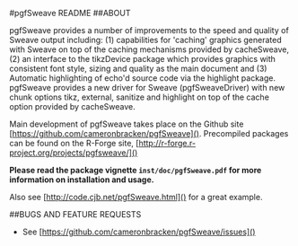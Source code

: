 #pgfSweave README
##ABOUT

pgfSweave provides a number of improvements to the
speed and quality of Sweave output including: (1) capabilities for 
'caching' graphics generated with Sweave on top of the caching 
mechanisms provided by cacheSweave, (2) an interface to the tikzDevice 
package which provides graphics with consistent font style, sizing 
and quality as the main document and (3) Automatic highlighting of 
echo'd source code via the highlight package. pgfSweave provides a new 
driver for Sweave (pgfSweaveDriver) with new chunk options tikz, 
external, sanitize and highlight on top of the cache option provided by 
cacheSweave.

Main development of pgfSweave takes place on the Github site [https://github.com/cameronbracken/pgfSweave]().  Precompiled packages can be found on the R-Forge site, [http://r-forge.r-project.org/projects/pgfsweave/]()

__Please read the package vignette `inst/doc/pgfSweave.pdf` for more information on installation and usage.__

Also see [http://code.cjb.net/pgfSweave.html]() for a great example.


##BUGS AND FEATURE REQUESTS
* See [https://github.com/cameronbracken/pgfSweave/issues]()